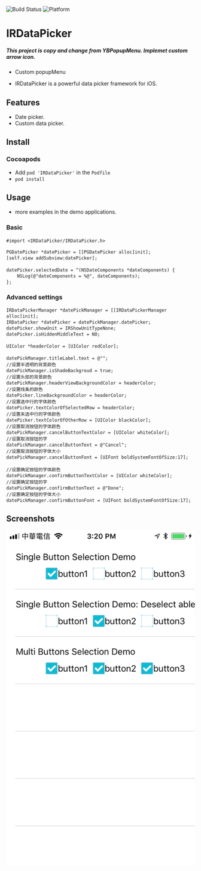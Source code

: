 ![Build Status](https://img.shields.io/badge/build-%20passing%20-brightgreen.svg)
![Platform](https://img.shields.io/badge/Platform-%20iOS%20-blue.svg)

# IRDataPicker 

##### This project is copy and change from YBPopupMenu. Implemet custom arrow icon.
* Custom popupMenu 

- IRDataPicker is a powerful data picker framework for iOS.

## Features

- Date picker.
- Custom data picker.

## Install
### Cocoapods
- Add `pod 'IRDataPicker'`  in the `Podfile`
- `pod install`

## Usage

- more examples in the demo applications.

### Basic

```obj-c
#import <IRDataPicker/IRDataPicker.h>
```

```obj-c
PGDatePicker *datePicker = [[PGDatePicker alloc]init];
[self.view addSubview:datePicker];

datePicker.selectedDate = ^(NSDateComponents *dateComponents) {
    NSLog(@"dateComponents = %@", dateComponents);
};
```

### Advanced settings
```obj-c
IRDataPickerManager *datePickManager = [[IRDataPickerManager alloc]init];
IRDataPicker *datePicker = datePickManager.datePicker;
datePicker.showUnit = IRShowUnitTypeNone;
datePicker.isHiddenMiddleText = NO;

UIColor *headerColor = [UIColor redColor];

datePickManager.titleLabel.text = @"";
//设置半透明的背景颜色
datePickManager.isShadeBackgroud = true;
//设置头部的背景颜色
datePickManager.headerViewBackgroundColor = headerColor;
//设置线条的颜色
datePicker.lineBackgroundColor = headerColor;
//设置选中行的字体颜色
datePicker.textColorOfSelectedRow = headerColor;
//设置未选中行的字体颜色
datePicker.textColorOfOtherRow = [UIColor blackColor];
//设置取消按钮的字体颜色
datePickManager.cancelButtonTextColor = [UIColor whiteColor];
//设置取消按钮的字
datePickManager.cancelButtonText = @"Cancel";
//设置取消按钮的字体大小
datePickManager.cancelButtonFont = [UIFont boldSystemFontOfSize:17];

//设置确定按钮的字体颜色
datePickManager.confirmButtonTextColor = [UIColor whiteColor];
//设置确定按钮的字
datePickManager.confirmButtonText = @"Done";
//设置确定按钮的字体大小
datePickManager.confirmButtonFont = [UIFont boldSystemFontOfSize:17];
```

## Screenshots
![Demo](./demo/ScreenShots/demo1.png)
